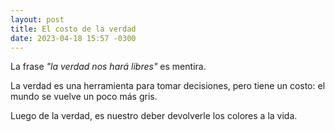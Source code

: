 ```yaml
---
layout: post
title: El costo de la verdad
date: 2023-04-18 15:57 -0300
---
```


La frase _"la verdad nos hará libres"_ es mentira.

La verdad es una herramienta para tomar decisiones, pero tiene un costo: el
mundo se vuelve un poco más gris.

Luego de la verdad, es nuestro deber devolverle los colores a la vida.
